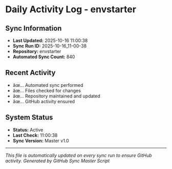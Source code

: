 ﻿# Daily Activity Log - envstarter

## Sync Information
- **Last Updated:** 2025-10-16 11:00:38
- **Sync Run ID:** 2025-10-16_11-00-38
- **Repository:** envstarter
- **Automated Sync Count:** 840

## Recent Activity
- âœ… Automated sync performed
- âœ… Files checked for changes
- âœ… Repository maintained and updated
- âœ… GitHub activity ensured

## System Status
- **Status:** Active
- **Last Check:** 11:00:38
- **Sync Version:** Master v1.0

---
*This file is automatically updated on every sync run to ensure GitHub activity.*
*Generated by GitHub Sync Master Script*
